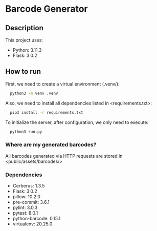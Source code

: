 # Barcode Generator

## Description

This project uses:

- Python: 3.11.3
- Flask: 3.0.2

## How to run

First, we need to create a virtual environment (.venv/):

```bash
  python3 -m venv .venv
```

Also, we need to install all dependencies listed in <requirements.txt>:

```bash
  pip3 install -r requirements.txt
```

To initialize the server, after configuration, we only need to execute:

```bash
  python3 run.py
```

### Where are my generated barcodes?

All barcodes generated via HTTP requests are stored in <public/assets/barcodes/>

### Dependencies

- Cerberus: 1.3.5
- Flask: 3.0.2
- pillow: 10.2.0
- pre-commit: 3.6.1
- pylint: 3.0.3
- pytest: 8.0.1
- python-barcode: 0.15.1
- virtualenv: 20.25.0

